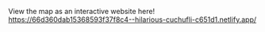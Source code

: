 


View the map as an interactive website here!
https://66d360dab15368593f37f8c4--hilarious-cuchufli-c651d1.netlify.app/
